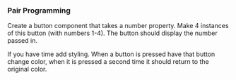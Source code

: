 ### Pair Programming

Create a button component that takes a number property.
Make 4 instances of this button (with numbers 1-4).
The button should display the number passed in.

If you have time add styling. When a button is pressed have that button change color, when it is pressed a second time it should return to the original color.
